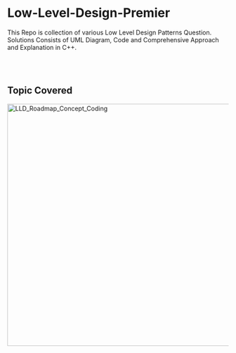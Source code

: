 # Low-Level-Design-Premier
This Repo is collection of various Low Level Design Patterns Question. Solutions Consists of UML Diagram, Code and Comprehensive Approach and Explanation in C++.

<br>
<br>

## Topic Covered
<img width="551" alt="LLD_Roadmap_Concept_Coding" src="https://github.com/user-attachments/assets/2bce70e8-2a8c-47a4-89d6-cae799cde555">

